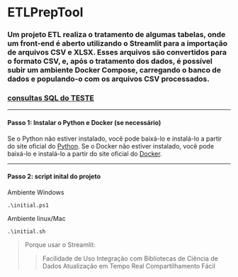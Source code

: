 # ETLPrepTool

 ### Um projeto ETL realiza o tratamento de algumas tabelas, onde um front-end é aberto utilizando o Streamlit para a importação de arquivos CSV e XLSX. Esses arquivos são convertidos para o formato CSV, e, após o tratamento dos dados, é possível subir um ambiente Docker Compose, carregando o banco de dados e populando-o com os arquivos CSV processados.

### [consultas SQL do TESTE](QUERY.md)
___

#### Passo 1: Instalar o Python e Docker (se necessário)


Se o Python não estiver instalado, você pode baixá-lo e instalá-lo a partir do site oficial do [Python](https://www.python.org/downloads/).
Se o Docker não estiver instalado, você pode baixá-lo e instalá-lo a partir do site oficial do [Docker](https://www.docker.com/products/docker-desktop/).
___


#### Passo 2:  script inital do projeto

Ambiente Windows
```shell
.\initial.ps1
```
Ambiente linux/Mac
```shell
.\initial.sh
```


>Porque usar o Streamlit:
>>Facilidade de Uso
>>Integração com Bibliotecas de Ciência de Dados
>>Atualização em Tempo Real
>>Compartilhamento Fácil


